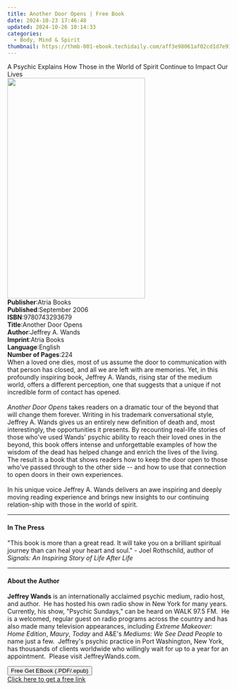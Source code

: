 ```yaml
---
title: Another Door Opens | Free Book
date: 2024-10-23 17:46:48
updated: 2024-10-26 10:14:33
categories:
  - Body, Mind & Spirit
thumbnail: https://thmb-001-ebook.techidaily.com/aff3e98061af02cd1d7e914967689565e91b9aa92bc5939832b2a3f4a365604b.jpg
---
```

<main id="book-container">
  <div class="flex flex-col">
    <div class="book-brief flex-1 py-6 px-4 sm:p-6 md:py-10 md:px-8">
      <!-- brief-->
      <div class="book-brief-main">
        A Psychic Explains How Those in the World of Spirit Continue to Impact
        Our Lives
      </div>
    </div>
    <div
      class="book-meta-info flex-1 grid gap-4 col-start-1 col-end-3 row-start-1 sm:mb-6 sm:grid-cols-4 lg:gap-6 lg:col-start-2 lg:row-end-6 lg:row-span-6 lg:mb-0"
    >
      <div
        class="book-meta-info-left place-content-center mt-4 p-4 text-sm leading-6 col-start-2 col-span-2 dark:text-slate-400"
      >
        <img
          class="w-full h-500 object-cover rounded-lg sm:h-255 sm:col-span-2 lg:col-span-full"
          src="https://img-001-ebook.techidaily.com/84ce6e83637dd82652e26c284128047bffdfae8d699d1551559bf40c18d03e4a.jpg"
          alt=""
          width="312"
          height="500"
        />
      </div>
      <div
        class="book-meta-info-right mt-2 col-start-1 row-start-2 col-span-3 self-center"
      >
        <!-- meta data  -->
        <div class="flex flex-col px-4 md:px-8">
          <div class="flex-1">
            <strong>Publisher</strong>:<span class="px-2">Atria Books</span>
          </div>
          <div class="flex-1">
            <strong>Published</strong>:<span class="px-2">September 2006</span>
          </div>
          <div class="flex-1">
            <strong>ISBN</strong>:<span class="px-2">9780743293679</span>
          </div>
          <div class="flex-1">
            <strong>Title</strong>:<span class="px-2">Another Door Opens</span>
          </div>
          <div class="flex-1">
            <strong>Author</strong>:<span class="px-2">Jeffrey A. Wands</span>
          </div>
          <div class="flex-1">
            <strong>Imprint</strong>:<span class="px-2">Atria Books</span>
          </div>
          <div class="flex-1">
            <strong>Language</strong>:<span class="px-2">English</span>
          </div>
          <div class="flex-1">
            <strong>Number of Pages</strong>:<span class="px-2">224</span>
          </div>
        </div>
      </div>
    </div>
    <div class="book-description flex-1 py-6 px-4 sm:p-6 md:py-10 md:px-8">
      <div class="book-description-main">
        <div accordion-content="" id="description">
          When a loved one dies, most of us assume the door to communication
          with that person has closed, and all we are left with are memories.
          Yet, in this profoundly inspiring book, Jeffrey A. Wands, rising star
          of the medium world, offers a different perception, one that suggests
          that a unique if not incredible form of contact has opened. <br />
          <br />
          <i>Another Door Opens</i> takes readers on a dramatic tour of the
          beyond that will change them forever. Writing in his trademark
          conversational style, Jeffrey A. Wands gives us an entirely new
          definition of death and, most interestingly, the opportunities it
          presents. By recounting real-life stories of those who've used Wands'
          psychic ability to reach their loved ones in the beyond, this book
          offers intense and unforgettable examples of how the wisdom of the
          dead has helped change and enrich the lives of the living. The result
          is a book that shows readers how to keep the door open to those who've
          passed through to the other side -- and how to use that connection to
          open doors in their own experiences. <br />
          <br />
          In his unique voice Jeffrey A. Wands delivers an awe inspiring and
          deeply moving reading experience and brings new insights to our
          continuing relation-ship with those in the world of spirit.
        </div>
        <div class="accordion-fader"></div>
      </div>
    </div>
    <div class="book-excerpts flex-1 py-6 px-4 sm:p-6 md:py-10 md:px-8">
      <!-- excerpts-->
      <div class="book-excerpts-main">
        <hr />
        <h4 class="placeholder placeholder-heading">
          <span>In The Press</span>
        </h4>
        <p>
          "This book is more than a great read. It will take you on a brilliant
          spiritual journey than can heal your heart and soul." - Joel
          Rothschild, author of
          <i>Signals: An Inspiring Story of Life After Life</i>
        </p>
      </div>
    </div>
    <div class="book-about-author flex-1 py-6 px-4 sm:p-6 md:py-10 md:px-8">
      <!-- about author-->
      <div class="book-main-author-main">
        <hr />
        <h4 class="placeholder placeholder-heading">
          <span>About the Author</span>
        </h4>
        <p>
          <b>Jeffrey Wands</b> is an internationally acclaimed psychic medium,
          radio host, and author.&nbsp; He has hosted his own radio show in New
          York for many years.&nbsp; Currently, his show, "Psychic Sundays," can
          be heard on WALK 97.5 FM.&nbsp; He is a welcomed, regular guest on
          radio programs across the country and has also made many television
          appearances, including <i>Extreme Makeover: Home Edition</i>,
          <i>Maury</i>, <i>Today</i> and A&amp;E's
          <i>Mediums: We See Dead People</i> to name just a few.&nbsp; Jeffrey's
          psychic practice in Port Washington, New York, has thousands of
          clients worldwide who willingly wait for up to a year for an
          appointment.&nbsp; Please visit JeffreyWands.com.
        </p>
      </div>
    </div>
    <div class="book-free-get flex-1 py-6 px-4 sm:p-6 md:py-10 md:px-8">
      <button
        id="btn-free-get"
        class="bg-blue-500 hover:bg-blue-700 text-white font-bold py-2 px-4 rounded"
      >
        Free Get EBook (.PDF/.epub)
      </button>
      <div id="countdown-display" class="px-2 text-lg mt-2"></div>
      <a
        id="free-link"
        class="hidden bg-blue-500 hover:bg-blue-700 text-white font-bold py-2 px-4 rounded"
        href="https://www.ebooks.com/en-us/book/269438/another-door-opens/jeffrey-a-wands/"
        target="_blank"
        >Click here to get a free link</a
      >
    </div>
    <script>
      let countdownTime = 0;
      let countdownInterval = null;
      document
        .getElementById('btn-free-get')
        .addEventListener('click', startCountdown);
      function startCountdown() {
        countdownTime = new Date().getTime() + 60000 * 3;
        countdownInterval = setInterval(updateCountdown, 1000);
        document.getElementById('btn-free-get').disabled = true;
        document
          .getElementById('btn-free-get')
          .classList.add('bg-gray-500', 'cursor-not-allowed');
      }
      function updateCountdown() {
        let currentTime = new Date().getTime();
        let timeLeft = countdownTime - currentTime;
        let secondsLeft = Math.floor(timeLeft / 1000);
        document.getElementById('countdown-display').innerHTML =
          `Remaining time: ${secondsLeft} seconds.`;
        if (secondsLeft <= 0) {
          clearInterval(countdownInterval);
          document.getElementById('btn-free-get').classList.add('hidden');
          document.getElementById('free-link').classList.remove('hidden');
          document.getElementById('countdown-display').innerHTML = '';
        }
      }
    </script>
  </div>
</main>
